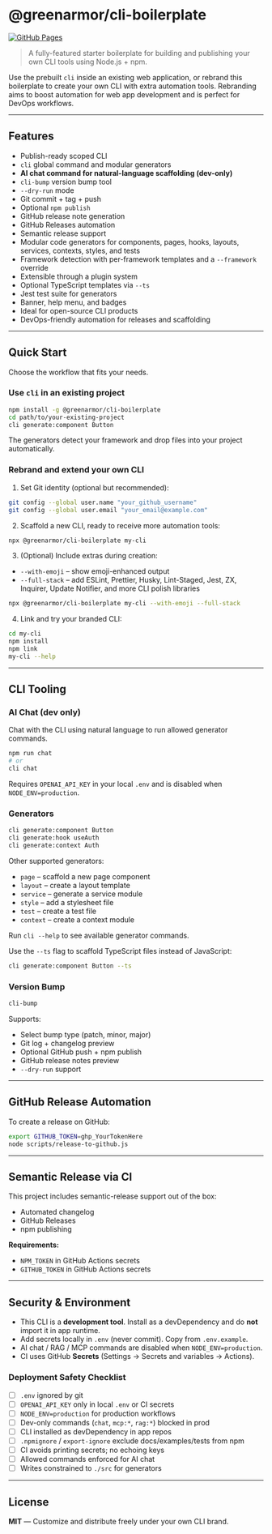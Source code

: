 # @greenarmor/cli-boilerplate

[![GitHub Pages](https://img.shields.io/badge/docs-online-success?logo=github&style=flat-square)](https://greenarmor.github.io/cli-boilerplate)

> A fully-featured starter boilerplate for building and publishing your own CLI tools using Node.js + npm.

Use the prebuilt `cli` inside an existing web application, or rebrand this boilerplate to create your own CLI with extra automation tools. Rebranding aims to boost automation for web app development and is perfect for DevOps workflows.

---

## Features

- Publish-ready scoped CLI
- `cli` global command and modular generators
- **AI chat command for natural-language scaffolding (dev-only)**
- `cli-bump` version bump tool
- `--dry-run` mode
- Git commit + tag + push
- Optional `npm publish`
- GitHub release note generation
- GitHub Releases automation
- Semantic release support
- Modular code generators for components, pages, hooks, layouts, services, contexts, styles, and tests
- Framework detection with per-framework templates and a `--framework` override
- Extensible through a plugin system
- Optional TypeScript templates via `--ts`
- Jest test suite for generators
- Banner, help menu, and badges
- Ideal for open-source CLI products
- DevOps-friendly automation for releases and scaffolding

---

## Quick Start

Choose the workflow that fits your needs.

### Use `cli` in an existing project

```bash
npm install -g @greenarmor/cli-boilerplate
cd path/to/your-existing-project
cli generate:component Button
```

The generators detect your framework and drop files into your project automatically.

### Rebrand and extend your own CLI

1. Set Git identity (optional but recommended):

```bash
git config --global user.name "your_github_username"
git config --global user.email "your_email@example.com"
```

2. Scaffold a new CLI, ready to receive more automation tools:

```bash
npx @greenarmor/cli-boilerplate my-cli
```

3. (Optional) Include extras during creation:

- `--with-emoji` – show emoji-enhanced output
- `--full-stack` – add ESLint, Prettier, Husky, Lint-Staged, Jest, ZX, Inquirer, Update Notifier, and more CLI polish libraries

```bash
npx @greenarmor/cli-boilerplate my-cli --with-emoji --full-stack
```

4. Link and try your branded CLI:

```bash
cd my-cli
npm install
npm link
my-cli --help
```

---

## CLI Tooling

### AI Chat (dev only)

Chat with the CLI using natural language to run allowed generator commands.

```bash
npm run chat
# or
cli chat
```

Requires `OPENAI_API_KEY` in your local `.env` and is disabled when `NODE_ENV=production`.

### Generators

```bash
cli generate:component Button
cli generate:hook useAuth
cli generate:context Auth
```

Other supported generators:

- `page` – scaffold a new page component
- `layout` – create a layout template
- `service` – generate a service module
- `style` – add a stylesheet file
- `test` – create a test file
- `context` – create a context module

Run `cli --help` to see available generator commands.

Use the `--ts` flag to scaffold TypeScript files instead of JavaScript:

```bash
cli generate:component Button --ts
```

### Version Bump

```bash
cli-bump
```

Supports:

- Select bump type (patch, minor, major)
- Git log + changelog preview
- Optional GitHub push + npm publish
- GitHub release notes preview
- `--dry-run` support

---

## GitHub Release Automation

To create a release on GitHub:

```bash
export GITHUB_TOKEN=ghp_YourTokenHere
node scripts/release-to-github.js
```

---

## Semantic Release via CI

This project includes semantic-release support out of the box:

- Automated changelog
- GitHub Releases
- npm publishing

**Requirements:**

- `NPM_TOKEN` in GitHub Actions secrets
- `GITHUB_TOKEN` in GitHub Actions secrets

---

## Security & Environment

- This CLI is a **development tool**. Install as a devDependency and do **not** import it in app runtime.
- Add secrets locally in `.env` (never commit). Copy from `.env.example`.
- AI chat / RAG / MCP commands are disabled when `NODE_ENV=production`.
- CI uses GitHub **Secrets** (Settings → Secrets and variables → Actions).

### Deployment Safety Checklist

- [ ] `.env` ignored by git
- [ ] `OPENAI_API_KEY` only in local `.env` or CI secrets
- [ ] `NODE_ENV=production` for production workflows
- [ ] Dev-only commands (`chat`, `mcp:*`, `rag:*`) blocked in prod
- [ ] CLI installed as devDependency in app repos
- [ ] `.npmignore` / `export-ignore` exclude docs/examples/tests from npm
- [ ] CI avoids printing secrets; no echoing keys
- [ ] Allowed commands enforced for AI chat
- [ ] Writes constrained to `./src` for generators

---

## License

**MIT** — Customize and distribute freely under your own CLI brand.

